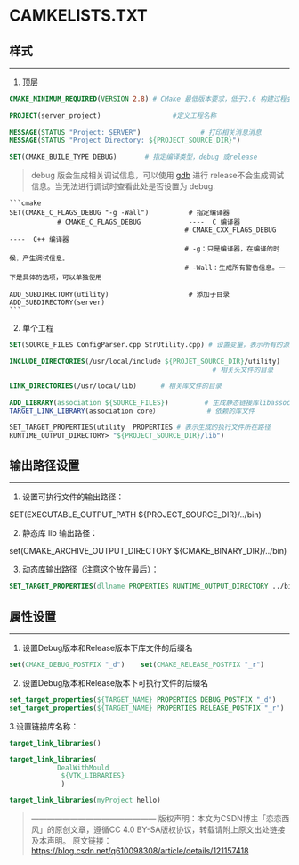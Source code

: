 # CAMKELISTS.TXT

## 样式
---
1. 顶层
```cmake
CMAKE_MINIMUM_REQUIRED(VERSION 2.8) # CMake 最低版本要求，低于2.6 构建过程会被终止。 
 
PROJECT(server_project)                  #定义工程名称
 
MESSAGE(STATUS "Project: SERVER")               # 打印相关消息消息 
MESSAGE(STATUS "Project Directory: ${PROJECT_SOURCE_DIR}")
 
SET(CMAKE_BUILE_TYPE DEBUG)       # 指定编译类型，debug 或release
```
>debug 版会生成相关调试信息，可以使用  [gdb](../../Library/GNU/GDB.md) 进行 
 release不会生成调试信息。当无法进行调试时查看此处是否设置为 debug.
 
    ```cmake
    SET(CMAKE_C_FLAGS_DEBUG "-g -Wall")          # 指定编译器 
                # CMAKE_C_FLAGS_DEBUG            ----  C 编译器
                                                # CMAKE_CXX_FLAGS_DEBUG        ----  C++ 编译器
                                                # -g：只是编译器，在编译的时候，产生调试信息。
                                                # -Wall：生成所有警告信息。一下是具体的选项，可以单独使用
    
    ADD_SUBDIRECTORY(utility)                    # 添加子目录 
    ADD_SUBDIRECTORY(server)
    ```

2. 单个工程 
```cmake
SET(SOURCE_FILES ConfigParser.cpp StrUtility.cpp) # 设置变量，表示所有的源文件
 
INCLUDE_DIRECTORIES(/usr/local/include ${PROJET_SOURCE_DIR}/utility)
                                                   # 相关头文件的目录
 
LINK_DIRECTORIES(/usr/local/lib)      # 相关库文件的目录
 
ADD_LIBRARY(association ${SOURCE_FILES})         # 生成静态链接库libassociation.a
TARGET_LINK_LIBRARY(association core）            # 依赖的库文件

SET_TARGET_PROPERTIES(utility  PROPERTIES # 表示生成的执行文件所在路径
RUNTIME_OUTPUT_DIRECTORY> "${PROJECT_SOURCE_DIR}/lib")
```

## 输出路径设置
---
1. 设置可执行文件的输出路径：

SET(EXECUTABLE_OUTPUT_PATH ${PROJECT_SOURCE_DIR}/../bin)

2. 静态库 lib 输出路径：

set(CMAKE_ARCHIVE_OUTPUT_DIRECTORY ${CMAKE_BINARY_DIR}/../bin)

3. 动态库输出路径（注意这个放在最后）：
```cmake
SET_TARGET_PROPERTIES(dllname PROPERTIES RUNTIME_OUTPUT_DIRECTORY ../bin)
```


## 属性设置
---

1. 设置Debug版本和Release版本下库文件的后缀名
```cmake
set(CMAKE_DEBUG_POSTFIX "_d")    set(CMAKE_RELEASE_POSTFIX "_r") 
```

2. 设置Debug版本和Release版本下可执行文件的后缀名
```cmake
set_target_properties(${TARGET_NAME} PROPERTIES DEBUG_POSTFIX "_d")     
set_target_properties(${TARGET_NAME} PROPERTIES RELEASE_POSTFIX "_r")
```

3.设置链接库名称：
```cmake
target_link_libraries()

target_link_libraries(
	        DealWithMould
             ${VTK_LIBRARIES}
             )

target_link_libraries(myProject hello) 
```

>————————————————
版权声明：本文为CSDN博主「恋恋西风」的原创文章，遵循CC 4.0 BY-SA版权协议，转载请附上原文出处链接及本声明。
原文链接：https://blog.csdn.net/q610098308/article/details/121157418


